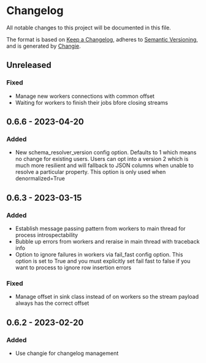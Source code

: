 # Changelog
All notable changes to this project will be documented in this file.

The format is based on [Keep a Changelog](https://keepachangelog.com/en/1.0.0/),
adheres to [Semantic Versioning](https://semver.org/spec/v2.0.0.html),
and is generated by [Changie](https://github.com/miniscruff/changie).

## Unreleased
### Fixed
* Manage new workers connections with common offset
* Waiting for workers to finish their jobs bfore closing streams

## 0.6.6 - 2023-04-20
### Added
* New schema_resolver_version config option. Defaults to 1 which means no change for existing users. Users can opt into a version 2 which is much more resilient and will fallback to JSON columns when unable to resolve a particular property. This option is only used when denormalized=True

## 0.6.3 - 2023-03-15
### Added
* Establish message passing pattern from workers to main thread for process introspectability
* Bubble up errors from workers and reraise in main thread with traceback info
* Option to ignore failures in workers via fail_fast config option. This option is set to True and you must explicitly set fail fast to false if you want to process to ignore row insertion errors
### Fixed
* Manage offset in sink class instead of on workers so the stream payload always has the correct offset

## 0.6.2 - 2023-02-20
### Added
* Use changie for changelog management
